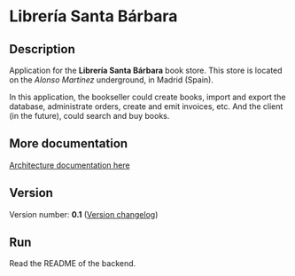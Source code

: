 # Librería Santa Bárbara

## Description

Application for the **Librería Santa Bárbara** book store. This store is located on the _Alonso Martínez_ underground, in Madrid (Spain).

In this application, the bookseller could create books, import and export the database, administrate orders, create and emit invoices, etc. And the client (in the future), could search and buy books.

## More documentation

[Architecture documentation here](./docs/Architecture.md)

## Version

Version number: **0.1**
([Version changelog](./docs/Changelogs/Version.0.1.md))

## Run

Read the README of the backend.
